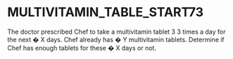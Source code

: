 # MULTIVITAMIN_TABLE_START73
The doctor prescribed Chef to take a multivitamin tablet  3 3 times a day for the next  � X days.  Chef already has  � Y multivitamin tablets.  Determine if Chef has enough tablets for these  � X days or not.
